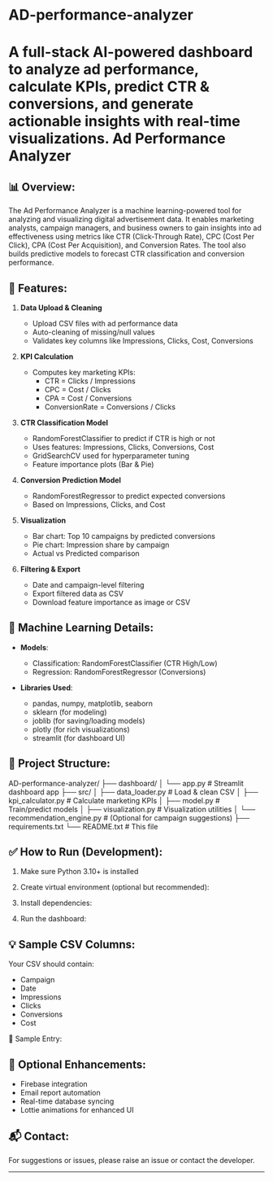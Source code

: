 # AD-performance-analyzer
A full-stack AI-powered dashboard to analyze ad performance, calculate KPIs, predict CTR &amp; conversions, and generate actionable insights with real-time visualizations.
Ad Performance Analyzer
========================

📊 Overview:
------------
The Ad Performance Analyzer is a machine learning-powered tool for analyzing and visualizing digital advertisement data. It enables marketing analysts, campaign managers, and business owners to gain insights into ad effectiveness using metrics like CTR (Click-Through Rate), CPC (Cost Per Click), CPA (Cost Per Acquisition), and Conversion Rates. The tool also builds predictive models to forecast CTR classification and conversion performance.

🎯 Features:
------------
1. **Data Upload & Cleaning**
   - Upload CSV files with ad performance data
   - Auto-cleaning of missing/null values
   - Validates key columns like Impressions, Clicks, Cost, Conversions

2. **KPI Calculation**
   - Computes key marketing KPIs:
     - CTR = Clicks / Impressions
     - CPC = Cost / Clicks
     - CPA = Cost / Conversions
     - ConversionRate = Conversions / Clicks

3. **CTR Classification Model**
   - RandomForestClassifier to predict if CTR is high or not
   - Uses features: Impressions, Clicks, Conversions, Cost
   - GridSearchCV used for hyperparameter tuning
   - Feature importance plots (Bar & Pie)

4. **Conversion Prediction Model**
   - RandomForestRegressor to predict expected conversions
   - Based on Impressions, Clicks, and Cost

5. **Visualization**
   - Bar chart: Top 10 campaigns by predicted conversions
   - Pie chart: Impression share by campaign
   - Actual vs Predicted comparison

6. **Filtering & Export**
   - Date and campaign-level filtering
   - Export filtered data as CSV
   - Download feature importance as image or CSV

🧠 Machine Learning Details:
----------------------------
- **Models**:
  - Classification: RandomForestClassifier (CTR High/Low)
  - Regression: RandomForestRegressor (Conversions)

- **Libraries Used**:
  - pandas, numpy, matplotlib, seaborn
  - sklearn (for modeling)
  - joblib (for saving/loading models)
  - plotly (for rich visualizations)
  - streamlit (for dashboard UI)

📁 Project Structure:
---------------------
AD-performance-analyzer/
├── dashboard/
│ └── app.py # Streamlit dashboard app
├── src/
│ ├── data_loader.py # Load & clean CSV
│ ├── kpi_calculator.py # Calculate marketing KPIs
│ ├── model.py # Train/predict models
│ ├── visualization.py # Visualization utilities
│ └── recommendation_engine.py # (Optional for campaign suggestions)
├── requirements.txt
└── README.txt # This file


✅ How to Run (Development):
----------------------------
1. Make sure Python 3.10+ is installed

2. Create virtual environment (optional but recommended):

3. Install dependencies:

4. Run the dashboard:

💡 Sample CSV Columns:
-----------------------
Your CSV should contain:
- Campaign
- Date
- Impressions
- Clicks
- Conversions
- Cost

📌 Sample Entry:

🎨 Optional Enhancements:
--------------------------
- Firebase integration
- Email report automation
- Real-time database syncing
- Lottie animations for enhanced UI

📬 Contact:
-----------
For suggestions or issues, please raise an issue or contact the developer.

---

